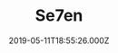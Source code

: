 ---
title: "Se7en"
year: 1995
date: 2019-05-11T18:55:26.000Z
permalink: /almanac/movies/2019-05-11-se7en/index.html
rating: 3
tmdbid: 807
---